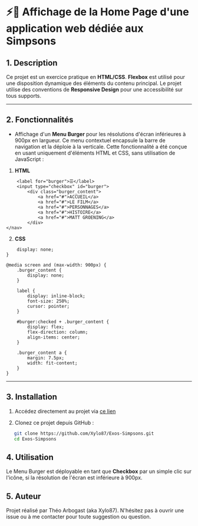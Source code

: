 
# ⚡📲 Affichage de la Home Page d'une application web dédiée aux Simpsons 

## 1. Description
Ce projet est un exercice pratique en **HTML/CSS**.
**Flexbox** est utilisé pour une disposition dynamique des éléments du contenu principal.
Le projet utilise des conventions de **Responsive Design** pour une accessibilité sur tous supports.

---

## 2. Fonctionnalités
- Affichage d'un **Menu Burger** pour les résolutions d'écran inférieures à 900px en largueur.
Ce menu contextuel encapsule la barre de navigation et la déploie à la verticale.
Cette fonctionnalité a été conçue en usant uniquement d'éléments HTML et CSS, sans utilisation de JavaScript :

1. **HTML**

```<nav>
    <label for="burger">☰</label>
    <input type="checkbox" id="burger">
        <div class="burger_content">
            <a href="#">ACCUEIL</a>
            <a href="#">LE FILM</a>
            <a href="#">PERSONNAGES</a>
            <a href="#">HISTOIRE</a>
            <a href="#">MATT GROENING</a>
        </div>
</nav>
```

2. **CSS**

```label, #burger {
    display: none;
}

@media screen and (max-width: 900px) {
    .burger_content {
        display: none;
    }

    label {
        display: inline-block;
        font-size: 250%;
        cursor: pointer;
    }

    #burger:checked + .burger_content {
        display: flex;
        flex-direction: column;
        align-items: center;
    }

    .burger_content a {
        margin: 7.5px;
        width: fit-content;
    }
}
```

---

## 3. Installation 

1. Accédez directement au projet via [ce lien](https://xylo87.github.io/Exos-Simpsons/)

2. Clonez ce projet depuis GitHub :
```bash
   git clone https://github.com/Xylo87/Exos-Simpsons.git
   cd Exos-Simpsons
```

## 4. Utilisation

Le Menu Burger est déployable en tant que **Checkbox** par un simple clic sur l'icône, si la résolution de l'écran est inférieure à 900px.

## 5. Auteur
Projet réalisé par Théo Arbogast (aka Xylo87).
N'hésitez pas à ouvrir une issue ou à me contacter pour toute suggestion ou question.